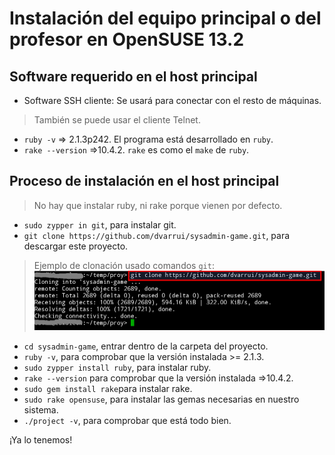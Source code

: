 
# Instalación del equipo principal o del profesor en OpenSUSE 13.2

## Software requerido en el host principal

* Software SSH cliente: Se usará para conectar con el resto de máquinas.

> También se puede usar el cliente Telnet.

* `ruby -v` => 2.1.3p242. El programa está desarrollado en `ruby`.
* `rake --version` =>10.4.2. `rake` es como el `make` de `ruby`.

## Proceso de instalación en el host principal

> No hay que instalar ruby, ni rake porque vienen por defecto.

* `sudo zypper in git`, para instalar git.
* `git clone https://github.com/dvarrui/sysadmin-game.git`, para descargar este proyecto.

> Ejemplo de clonación usado comandos `git`:
> ![git-clone](../../../images/git-clone.png)

* `cd sysadmin-game`, entrar dentro de la carpeta del proyecto.
* `ruby -v`, para comprobar que la versión instalada >= 2.1.3.
* `sudo zypper install ruby`, para instalar ruby.
* `rake --version` para comprobar que la versión instalada =>10.4.2.
* `sudo gem install rake`para instalar rake.
* `sudo rake opensuse`, para instalar las gemas necesarias en nuestro sistema.
* `./project -v`, para comprobar que está todo bien.

¡Ya lo tenemos!
